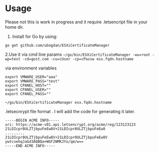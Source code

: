 
# Usage
Please not this is work in progress and it require .letsencript file in your home dir.  

1. Install for Go by using:
```
go get github.com/ubogdan/ESXiCertificateManager
```
2.Use it 
via cmd line params
`~/go/bin/ESXiCertificateManager -wu=root -wp=test -cd=gost.com -cu=cUser -cp=cPassw esx.fqdn.hostname`

via environment variables
```
export VMWARE_USER="aaa"
export VMWARE_PASS="test"
export CPANEL_HOST=""
export CPANEL_USER=""
export CPANEL_PASS=""

~/go/bin/ESXiCertificateManager esx.fqdn.hostname
```

.letsecnrypt file format . I will add the code for generating it later. 
```
-----BEGIN ACME INFO-----
uri: https://acme-v01.api.letsencrypt.org/acme/reg/123123123
21LDIcpr0ULZTjbpuFeEw8V+21LDIcpr0ULZTjbpuFeEw8
.........
21LDIcpr0ULZTjbpuFeEw8V+21LDIcpr0ULZTjbpuFeEw8V
ywtcvehqJaGd3AQBQa+WGF2NMKJYo/qm/w==
-----END ACME INFO-----
```